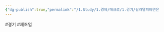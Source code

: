 ```yaml
---
{"dg-publish":true,"permalink":"/1.Study/1.경제/매크로/1.경기/필라델피아연은 제조업지수/필라델피아연은제조업지수/","created":"2024-11-20T21:02:27.054+09:00","updated":"2025-06-03T20:07:19.695+09:00"}
---
```


#경기 #제조업
